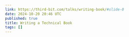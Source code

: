 ```yaml
---
link: https://third-bit.com/talks/writing-book/#slide-0
date: 2024-10-20 20:46 UTC
published: true
title: Writing a Technical Book
tags: []
---
```



